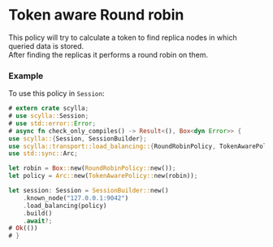 # Token aware Round robin

This policy will try to calculate a token to find replica nodes in which queried data is stored.\
After finding the replicas it performs a round robin on them.

### Example
To use this policy in `Session`:
```rust
# extern crate scylla;
# use scylla::Session;
# use std::error::Error;
# async fn check_only_compiles() -> Result<(), Box<dyn Error>> {
use scylla::{Session, SessionBuilder};
use scylla::transport::load_balancing::{RoundRobinPolicy, TokenAwarePolicy};
use std::sync::Arc;

let robin = Box::new(RoundRobinPolicy::new());
let policy = Arc::new(TokenAwarePolicy::new(robin));

let session: Session = SessionBuilder::new()
    .known_node("127.0.0.1:9042")
    .load_balancing(policy)
    .build()
    .await?;
# Ok(())
# }
```